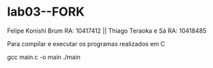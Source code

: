 # lab03--FORK
Felipe Konishi Brum RA: 10417412 ||
Thiago Teraoka e Sá RA: 10418485

Para compilar e executar os programas realizados em C

gcc main.c -o main
./main
